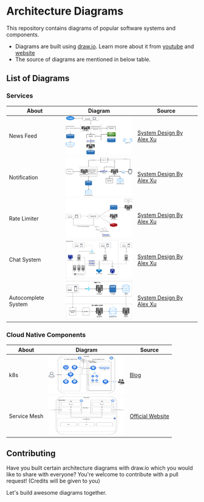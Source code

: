 # Architecture Diagrams
This repository contains diagrams of popular software systems and components.

* Diagrams are built using [draw.io](https://app.diagrams.net/). Learn more about it from [youtube](https://www.youtube.com/@drawioapp) and [website](https://drawio-app.com/)
* The source of diagrams are mentioned in below table.


## List of Diagrams

### Services
| About               | Diagram                                                                      | Source                                              |       
|---------------------|------------------------------------------------------------------------------|-----------------------------------------------------| 
| News Feed           | <img src="./services/image/NewsFeed.png" width="200" height="100">           | [System Design By Alex Xu](https://bytebytego.com/) | 
| Notification        | <img src="./services/image/Notification.png" width="200" height="100">       | [System Design By Alex Xu](https://bytebytego.com/) |
| Rate Limiter        | <img src="./services/image/RateLimiter.png" width="200" height="100">        | [System Design By Alex Xu](https://bytebytego.com/) |
| Chat System         | <img src="./services/image/ChatSystem.png" width="200" height="100">         | [System Design By Alex Xu](https://bytebytego.com/) |
| Autocomplete System | <img src="./services/image/AutoCompleteSystem.png" width="200" height="100"> | [System Design By Alex Xu](https://bytebytego.com/) |

### Cloud Native Components
| About        | Diagram                                                                  | Source                                                                                                                                                         |       
|--------------|--------------------------------------------------------------------------|----------------------------------------------------------------------------------------------------------------------------------------------------------------| 
| k8s          | <img src="./cloudnative/image/k8s.png" width="200" height="100">         | [Blog](https://medium.com/devops-mojo/kubernetes-architecture-overview-introduction-to-k8s-architecture-and-understanding-k8s-cluster-components-90e11eb34ccd) | 
| Service Mesh | <img src="./cloudnative/image/ServiceMesh.png" width="200" height="100"> | [Official Website](https://istio.io/latest/docs/ops/deployment/architecture/)                                                                                                                    |                                                                                                        |

## Contributing
Have you built certain architecture diagrams with draw.io which you would like to share with everyone? You're welcome to contribute with a pull request! (Credits will be given to you)

Let's build awesome diagrams together.